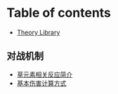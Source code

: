 # Table of contents

* [Theory Library](README.md)

## 对战机制 <a href="#combat-mechanics" id="combat-mechanics"></a>

* [草元素相关反应简介](combat-mechanics/damage/Reactions-Intro.md)
* [基本伤害计算方式](combat-mechanics/damage/ji-ben-shang-hai-ji-suan-fang-shi.md)
